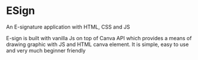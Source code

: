 # ESign
An E-signature application with HTML, CSS and JS

E-sign is built with vanilla Js on top of Canva API which provides a means of drawing graphic with JS and HTML canva element. It is simple, easy to use and very much beginner friendly
